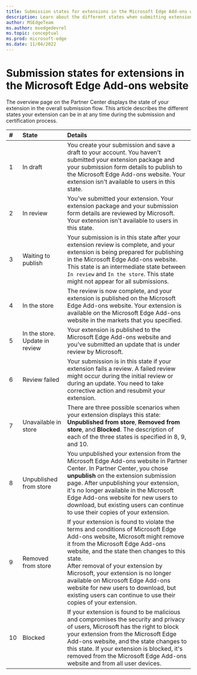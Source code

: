 ```yaml
---
title: Submission states for extensions in the Microsoft Edge Add-ons website
description: Learn about the different states when submitting extensions to the Microsoft Edge Add-ons website.
author: MSEdgeTeam
ms.author: msedgedevrel
ms.topic: conceptual
ms.prod: microsoft-edge
ms.date: 11/04/2022
---
```

# Submission states for extensions in the Microsoft Edge Add-ons website

The overview page on the Partner Center displays the state of your extension in the overall submission flow.  This article describes the different states your extension can be in at any time during the submission and certification process.

| # |  State |  Details |
|:--- |:--- |:--- |
| 1 |  In draft |  You create your submission and save a draft to your account.  You haven't submitted your extension package and your submission form details to publish to the Microsoft Edge Add-ons website.  Your extension isn't available to users in this state.  |
| 2|  In review |  You've submitted your extension.  Your extension package and your submission form details are reviewed by Microsoft.  Your extension isn't available to users in this state.  |
| 3|  Waiting to publish |  Your submission is in this state after your extension review is complete, and your extension is being prepared for publishing in the Microsoft Edge Add-ons website.  This state is an intermediate state between `In review` and `In the store`.  This state might not appear for all submissions.  |
| 4|  In the store |  The review is now complete, and your extension is published on the Microsoft Edge Add-ons website.  Your extension is available on the Microsoft Edge Add-ons website in the markets that you specified.  |
| 5 |  In the store.  Update in review |  Your extension is published to the Microsoft Edge Add-ons website and you've submitted an update that is under review by Microsoft.  |
| 6 |  Review failed |  Your submission is in this state if your extension fails a review.  A failed review might occur during the initial review or during an update.  You need to take corrective action and resubmit your extension.  |
| 7 |  Unavailable in store |  There are three possible scenarios when your extension displays this state:  **Unpublished from store**, **Removed from store**, and **Blocked**.  The description of each of the three states is specified in 8, 9, and 10.  |
| 8 |  Unpublished from store |  You unpublished your extension from the Microsoft Edge Add-ons website in Partner Center.  In Partner Center, you chose **unpublish** on the extension submission page.  After unpublishing your extension, it's no longer available in the Microsoft Edge Add-ons website for new users to download, but existing users can continue to use their copies of your extension.  |
| 9 |  Removed from store |  If your extension is found to violate the terms and conditions of Microsoft Edge Add-ons website, Microsoft might remove it from the Microsoft Edge Add-ons website, and the state then changes to this state.  <br />  After removal of your extension by Microsoft, your extension is no longer available on Microsoft Edge Add-ons website for new users to download, but existing users can continue to use their copies of your extension.  |
| 10 |  Blocked |  If your extension is found to be malicious and compromises the security and privacy of users, Microsoft has the right to block your extension from the Microsoft Edge Add-ons website, and the state changes to this state.  If your extension is blocked, it's removed from the Microsoft Edge Add-ons website and from all user devices.  |
